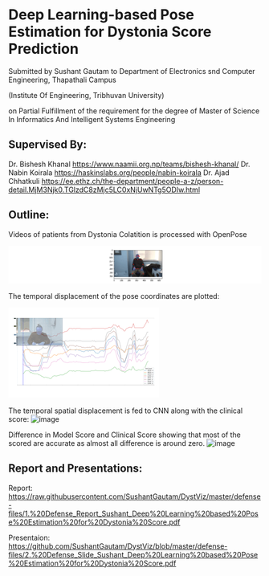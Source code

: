 # Deep Learning-based Pose Estimation for Dystonia Score Prediction
Submitted by Sushant Gautam to Department of Electronics snd Computer Engineering,  Thapathali Campus 

(Institute Of Engineering, Tribhuvan University)

on Partial Fulfillment of the requirement for the degree of Master of Science In Informatics And Intelligent Systems Engineering

## Supervised By:
Dr. Bishesh Khanal https://www.naamii.org.np/teams/bishesh-khanal/
Dr. Nabin Koirala https://haskinslabs.org/people/nabin-koirala 
Dr. Ajad Chhatkuli https://ee.ethz.ch/the-department/people-a-z/person-detail.MjM3Njk0.TGlzdC8zMjc5LC0xNjUwNTg5ODIw.html

## Outline:
Videos of patients from Dystonia Colatition is processed with OpenPose

![image](https://github.com/SushantGautam/DystViz/blob/master/scripts/demo2.gif?raw=true)

The temporal displacement of the pose coordinates are plotted:

![image](https://github.com/SushantGautam/DystViz/blob/master/scripts/DYS_9_Neck_0.gif?raw=true)

The temporal spatial displacement is fed to CNN along with the clinical score:
![image](https://user-images.githubusercontent.com/16721983/164608373-3020b4bc-ea30-4529-89ad-ef3292de1b1a.png)

Difference in Model Score and Clinical Score showing that most of the scored are accurate as almost all difference is around zero.
![image](https://user-images.githubusercontent.com/16721983/164608438-967f179a-9e7d-4ddd-9d24-0d93a7035376.png)

## Report and Presentations:
Report: https://raw.githubusercontent.com/SushantGautam/DystViz/master/defense-files/1.%20Defense_Report_Sushant_Deep%20Learning%20based%20Pose%20Estimation%20for%20Dystonia%20Score.pdf

Presentaion: https://github.com/SushantGautam/DystViz/blob/master/defense-files/2.%20Defense_Slide_Sushant_Deep%20Learning%20based%20Pose%20Estimation%20for%20Dystonia%20Score.pdf

